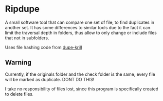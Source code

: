# Ripdupe

A small software tool that can compare one set of file, to find duplicates in another set. It has
some differences to similar tools due to the fact it can limit the traversal depth in folders, thus
allow to only change or include files that not in subfolders.

Uses file hashing code from [dupe-krill](https://github.com/kornelski/dupe-krill)

## Warning

Currently, if the originals folder and the check folder is the same, every file will be marked as
duplicate. DONT DO THIS!

I take no responsibility of files lost, since this program is specifically created to delete files.

